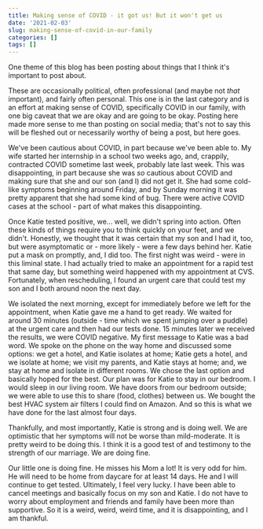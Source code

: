 ```yaml
---
title: Making sense of COVID - it got us! But it won't get us
date: '2021-02-03'
slug: making-sense-of-covid-in-our-family
categories: []
tags: []
---
```


One theme of this blog has been posting about things that I think it's important to post about. 

These are occasionally political, often professional (and maybe not _that_ important), and fairly
often personal. This one is in the last category and is an effort at making sense of COVID, specifically
COVID in our family, with one big caveat that we are okay and are going to be okay. Posting
here made more sense to me than posting on social media; that's not to say this will be fleshed
out or necessarily worthy of being a post, but here goes.

We've been cautious about COVID, in part because we've been able to. My wife started her internship 
in a school two weeks ago, and, crappily, contracted COVID sometime last week, probably late last week. 
This was disappointing, in part because she was _so_ cautious about COVID and making sure
that she and our son (and I) did not get it. She had some cold-like symptoms beginning around Friday,
and by Sunday morning it was pretty apparent that she had some kind of bug. There were active
COVID cases at the school - part of what makes this disappointing. 

Once Katie tested positive, we... well, we didn't spring into action. Often these kinds of 
things require you to think quickly on your feet, and we didn't. Honestly, we thought that it was
certain that my son and I had it, too, but were asymptomatic or - more likely - were a few days 
behind her. Katie put a mask on promptly, and, I did too. The first night was weird - were in this 
liminal state. I had  actually tried to make an appointment for a rapid test that same day, 
but something weird happened with my appointment at CVS. Fortunately, when rescheduling,
I found an urgent care that could test my son and I both around noon the next day.

We isolated the next morning, except for immediately before we left for the appointment, when 
Katie gave me a hand to get ready. We waited for around 30 minutes (outside - time which we
spent jumping over a puddle) at the urgent care and then had our tests done. 15 minutes later
we received the results, we were COVID negative. My first message to Katie was a bad word. We 
spoke on the phone on the way home and discussed some options: we get a hotel, and Katie isolates
at home; Katie gets a hotel, and we isolate at home; we visit my parents, and Katie stays at home;
and, we stay at home and isolate in different rooms. We chose the last option and basically hoped
for the best. Our plan was for Katie to stay in our bedroom. I would sleep in our living room. 
We have doors from our bedroom outside; we were able to use this to share (food, clothes) between us. 
We bought the best HVAC system air filters I could find on Amazon. And so this is what we have done for the 
last almost four days.

Thankfully, and most importantly, Katie is strong and is doing well. We are optimistic that
her symptoms will not be worse than mild-moderate. It is pretty weird to be doing this. I think 
it is a good test of and testimony to the strength of our marriage. We are doing fine.

Our little one is doing fine. He misses his Mom a lot! It is very odd for him. He will need to 
be home from daycare for at least 14 days. He and I will continue to get tested. Ultimately, 
I feel very lucky. I have been able to cancel meetings and basically focus on my son and 
Katie. I do not have to worry about employment and friends and family have been more than 
supportive. So it is a weird, weird, weird time, and it is disappointing, and I am thankful.